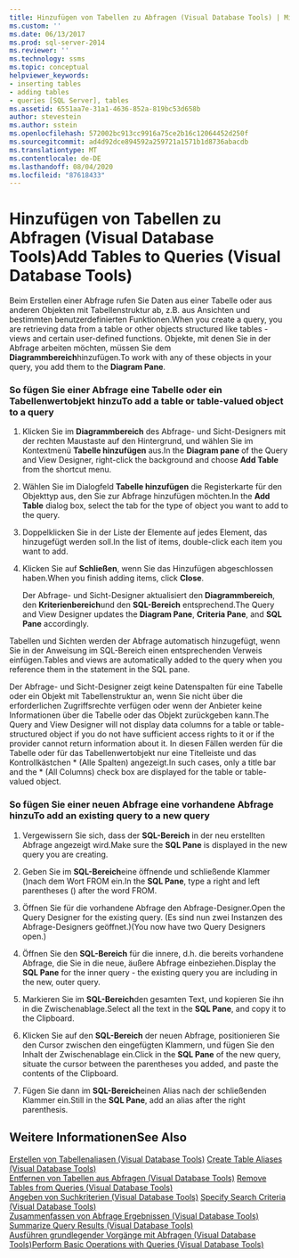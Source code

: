 ```yaml
---
title: Hinzufügen von Tabellen zu Abfragen (Visual Database Tools) | Microsoft-Dokumentation
ms.custom: ''
ms.date: 06/13/2017
ms.prod: sql-server-2014
ms.reviewer: ''
ms.technology: ssms
ms.topic: conceptual
helpviewer_keywords:
- inserting tables
- adding tables
- queries [SQL Server], tables
ms.assetid: 6551aa7e-31a1-4636-852a-819bc53d658b
author: stevestein
ms.author: sstein
ms.openlocfilehash: 572002bc913cc9916a75ce2b16c12064452d250f
ms.sourcegitcommit: ad4d92dce894592a259721a1571b1d8736abacdb
ms.translationtype: MT
ms.contentlocale: de-DE
ms.lasthandoff: 08/04/2020
ms.locfileid: "87618433"
---
```

# <a name="add-tables-to-queries-visual-database-tools"></a><span data-ttu-id="31dc8-102">Hinzufügen von Tabellen zu Abfragen (Visual Database Tools)</span><span class="sxs-lookup"><span data-stu-id="31dc8-102">Add Tables to Queries (Visual Database Tools)</span></span>
  <span data-ttu-id="31dc8-103">Beim Erstellen einer Abfrage rufen Sie Daten aus einer Tabelle oder aus anderen Objekten mit Tabellenstruktur ab, z.B. aus Ansichten und bestimmten benutzerdefinierten Funktionen.</span><span class="sxs-lookup"><span data-stu-id="31dc8-103">When you create a query, you are retrieving data from a table or other objects structured like tables - views and certain user-defined functions.</span></span> <span data-ttu-id="31dc8-104">Objekte, mit denen Sie in der Abfrage arbeiten möchten, müssen Sie dem **Diagrammbereich**hinzufügen.</span><span class="sxs-lookup"><span data-stu-id="31dc8-104">To work with any of these objects in your query, you add them to the **Diagram Pane**.</span></span>  
  
### <a name="to-add-a-table-or-table-valued-object-to-a-query"></a><span data-ttu-id="31dc8-105">So fügen Sie einer Abfrage eine Tabelle oder ein Tabellenwertobjekt hinzu</span><span class="sxs-lookup"><span data-stu-id="31dc8-105">To add a table or table-valued object to a query</span></span>  
  
1.  <span data-ttu-id="31dc8-106">Klicken Sie im **Diagrammbereich** des Abfrage- und Sicht-Designers mit der rechten Maustaste auf den Hintergrund, und wählen Sie im Kontextmenü **Tabelle hinzufügen** aus.</span><span class="sxs-lookup"><span data-stu-id="31dc8-106">In the **Diagram pane** of the Query and View Designer, right-click the background and choose **Add Table** from the shortcut menu.</span></span>  
  
2.  <span data-ttu-id="31dc8-107">Wählen Sie im Dialogfeld **Tabelle hinzufügen** die Registerkarte für den Objekttyp aus, den Sie zur Abfrage hinzufügen möchten.</span><span class="sxs-lookup"><span data-stu-id="31dc8-107">In the **Add Table** dialog box, select the tab for the type of object you want to add to the query.</span></span>  
  
3.  <span data-ttu-id="31dc8-108">Doppelklicken Sie in der Liste der Elemente auf jedes Element, das hinzugefügt werden soll.</span><span class="sxs-lookup"><span data-stu-id="31dc8-108">In the list of items, double-click each item you want to add.</span></span>  
  
4.  <span data-ttu-id="31dc8-109">Klicken Sie auf **Schließen**, wenn Sie das Hinzufügen abgeschlossen haben.</span><span class="sxs-lookup"><span data-stu-id="31dc8-109">When you finish adding items, click **Close**.</span></span>  
  
     <span data-ttu-id="31dc8-110">Der Abfrage- und Sicht-Designer aktualisiert den **Diagrammbereich**, den **Kriterienbereich**und den **SQL-Bereich** entsprechend.</span><span class="sxs-lookup"><span data-stu-id="31dc8-110">The Query and View Designer updates the **Diagram Pane**, **Criteria Pane**, and **SQL Pane** accordingly.</span></span>  
  
 <span data-ttu-id="31dc8-111">Tabellen und Sichten werden der Abfrage automatisch hinzugefügt, wenn Sie in der Anweisung im SQL-Bereich einen entsprechenden Verweis einfügen.</span><span class="sxs-lookup"><span data-stu-id="31dc8-111">Tables and views are automatically added to the query when you reference them in the statement in the SQL pane.</span></span>  
  
 <span data-ttu-id="31dc8-112">Der Abfrage- und Sicht-Designer zeigt keine Datenspalten für eine Tabelle oder ein Objekt mit Tabellenstruktur an, wenn Sie nicht über die erforderlichen Zugriffsrechte verfügen oder wenn der Anbieter keine Informationen über die Tabelle oder das Objekt zurückgeben kann.</span><span class="sxs-lookup"><span data-stu-id="31dc8-112">The Query and View Designer will not display data columns for a table or table-structured object if you do not have sufficient access rights to it or if the provider cannot return information about it.</span></span> <span data-ttu-id="31dc8-113">In diesen Fällen werden für die Tabelle oder für das Tabellenwertobjekt nur eine Titelleiste und das Kontrollkästchen \* (Alle Spalten) angezeigt.</span><span class="sxs-lookup"><span data-stu-id="31dc8-113">In such cases, only a title bar and the \* (All Columns) check box are displayed for the table or table-valued object.</span></span>  
  
### <a name="to-add-an-existing-query-to-a-new-query"></a><span data-ttu-id="31dc8-114">So fügen Sie einer neuen Abfrage eine vorhandene Abfrage hinzu</span><span class="sxs-lookup"><span data-stu-id="31dc8-114">To add an existing query to a new query</span></span>  
  
1.  <span data-ttu-id="31dc8-115">Vergewissern Sie sich, dass der **SQL-Bereich** in der neu erstellten Abfrage angezeigt wird.</span><span class="sxs-lookup"><span data-stu-id="31dc8-115">Make sure the **SQL Pane** is displayed in the new query you are creating.</span></span>  
  
2.  <span data-ttu-id="31dc8-116">Geben Sie im **SQL-Bereich**eine öffnende und schließende Klammer ()nach dem Wort FROM ein.</span><span class="sxs-lookup"><span data-stu-id="31dc8-116">In the **SQL Pane**, type a right and left parentheses () after the word FROM.</span></span>  
  
3.  <span data-ttu-id="31dc8-117">Öffnen Sie für die vorhandene Abfrage den Abfrage-Designer.</span><span class="sxs-lookup"><span data-stu-id="31dc8-117">Open the Query Designer for the existing query.</span></span> <span data-ttu-id="31dc8-118">(Es sind nun zwei Instanzen des Abfrage-Designers geöffnet.)</span><span class="sxs-lookup"><span data-stu-id="31dc8-118">(You now have two Query Designers open.)</span></span>  
  
4.  <span data-ttu-id="31dc8-119">Öffnen Sie den **SQL-Bereich** für die innere, d.h. die bereits vorhandene Abfrage, die Sie in die neue, äußere Abfrage einbeziehen.</span><span class="sxs-lookup"><span data-stu-id="31dc8-119">Display the **SQL Pane** for the inner query - the existing query you are including in the new, outer query.</span></span>  
  
5.  <span data-ttu-id="31dc8-120">Markieren Sie im **SQL-Bereich**den gesamten Text, und kopieren Sie ihn in die Zwischenablage.</span><span class="sxs-lookup"><span data-stu-id="31dc8-120">Select all the text in the **SQL Pane**, and copy it to the Clipboard.</span></span>  
  
6.  <span data-ttu-id="31dc8-121">Klicken Sie auf den **SQL-Bereich** der neuen Abfrage, positionieren Sie den Cursor zwischen den eingefügten Klammern, und fügen Sie den Inhalt der Zwischenablage ein.</span><span class="sxs-lookup"><span data-stu-id="31dc8-121">Click in the **SQL Pane** of the new query, situate the cursor between the parentheses you added, and paste the contents of the Clipboard.</span></span>  
  
7.  <span data-ttu-id="31dc8-122">Fügen Sie dann im **SQL-Bereich**einen Alias nach der schließenden Klammer ein.</span><span class="sxs-lookup"><span data-stu-id="31dc8-122">Still in the **SQL Pane**, add an alias after the right parenthesis.</span></span>  
  
## <a name="see-also"></a><span data-ttu-id="31dc8-123">Weitere Informationen</span><span class="sxs-lookup"><span data-stu-id="31dc8-123">See Also</span></span>  
 <span data-ttu-id="31dc8-124">[Erstellen von Tabellenaliasen &#40;Visual Database Tools&#41;](visual-database-tools.md) </span><span class="sxs-lookup"><span data-stu-id="31dc8-124">[Create Table Aliases &#40;Visual Database Tools&#41;](visual-database-tools.md) </span></span>  
 <span data-ttu-id="31dc8-125">[Entfernen von Tabellen aus Abfragen &#40;Visual Database Tools&#41;](remove-tables-from-queries-visual-database-tools.md) </span><span class="sxs-lookup"><span data-stu-id="31dc8-125">[Remove Tables from Queries &#40;Visual Database Tools&#41;](remove-tables-from-queries-visual-database-tools.md) </span></span>  
 <span data-ttu-id="31dc8-126">[Angeben von Suchkriterien &#40;Visual Database Tools&#41;](specify-search-criteria-visual-database-tools.md) </span><span class="sxs-lookup"><span data-stu-id="31dc8-126">[Specify Search Criteria &#40;Visual Database Tools&#41;](specify-search-criteria-visual-database-tools.md) </span></span>  
 <span data-ttu-id="31dc8-127">[Zusammenfassen von Abfrage Ergebnissen &#40;Visual Database Tools&#41;](summarize-query-results-visual-database-tools.md) </span><span class="sxs-lookup"><span data-stu-id="31dc8-127">[Summarize Query Results &#40;Visual Database Tools&#41;](summarize-query-results-visual-database-tools.md) </span></span>  
 [<span data-ttu-id="31dc8-128">Ausführen grundlegender Vorgänge mit Abfragen &#40;Visual Database Tools&#41;</span><span class="sxs-lookup"><span data-stu-id="31dc8-128">Perform Basic Operations with Queries &#40;Visual Database Tools&#41;</span></span>](perform-basic-operations-with-queries-visual-database-tools.md)  
  
  
